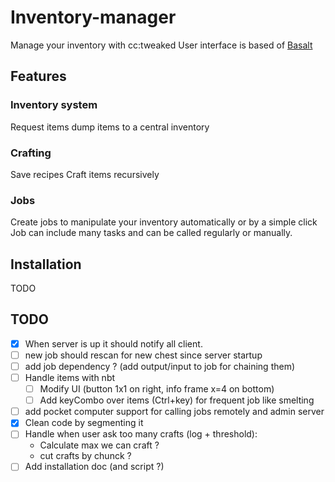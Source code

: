 # Inventory-manager

Manage your inventory with cc:tweaked
User interface is based of [Basalt](https://basalt.madefor.cc/#/)


## Features

### Inventory system

Request items
dump items to a central inventory


### Crafting

Save recipes
Craft items recursively


### Jobs

Create jobs to manipulate your inventory automatically or by a simple click
Job can include many tasks and can be called regularly or manually.


## Installation

TODO


## TODO

- [x] When server is up it should notify all client.
- [ ] new job should rescan for new chest since server startup
- [ ] add job dependency ? (add output/input to job for chaining them)
- [ ] Handle items with nbt
  - [ ] Modify UI (button 1x1 on right, info frame x=4 on bottom)
  - [ ] Add keyCombo over items (Ctrl+key) for frequent job like smelting
- [ ] add pocket computer support for calling jobs remotely and admin server
- [x] Clean code by segmenting it
- [ ] Handle when user ask too many crafts (log + threshold):
  - Calculate max we can craft ?
  - cut crafts by chunck ?
- [ ] Add installation doc (and script ?)
